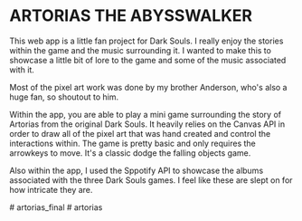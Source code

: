 #  ARTORIAS THE ABYSSWALKER  #

This web app is a little fan project for Dark Souls. I really enjoy the stories within the game and the music surrounding it. 
I wanted to make this to showcase a little bit of lore to the game and some of the music associated with it.

Most of the pixel art work was done by my brother Anderson, who's also a huge fan, so shoutout to him.

Within the app, you are able to play a mini game surrounding the story of Artorias from the original Dark Souls. It heavily relies
on the Canvas API in order to draw all of the pixel art that was hand created and control the interactions within.
The game is pretty basic and only requires the arrowkeys to move. It's a classic dodge the falling objects game.

Also within the app, I used the Sppotify API to showcase the albums associated with the three Dark Souls games. I feel like
these are slept on for how intricate they are. 

#   a r t o r i a s _ f i n a l  
 #   a r t o r i a s  
 